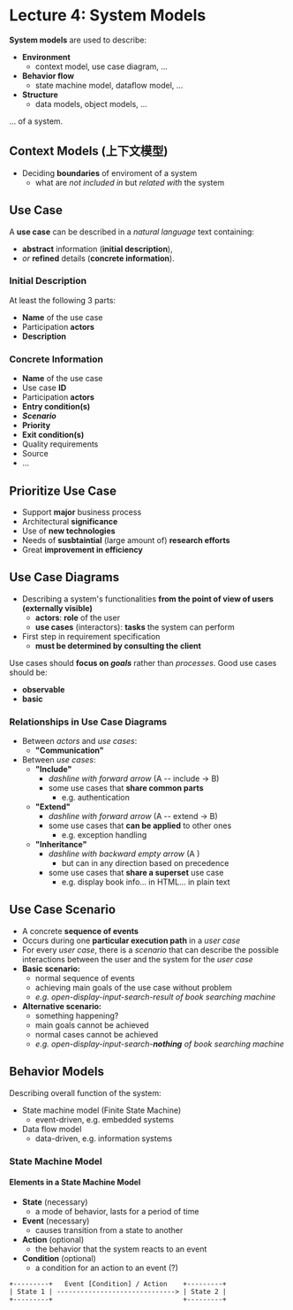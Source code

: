 # Lecture 4: System Models

**System models** are used to describe:

- **Environment**
  - context model, use case diagram, ...
- **Behavior flow**
  - state machine model, dataflow model, ...
- **Structure**
  - data models, object models, ...

... of a system.

## Context Models (上下文模型)

- Deciding **boundaries** of enviroment of a system
  - what are _not included in_ but _related with_ the system

## Use Case

A **use case** can be described in a _natural language_ text containing:

- **abstract** information (**initial description**),
- _or_ **refined** details (**concrete information**).

### Initial Description

At least the following 3 parts:

- **Name** of the use case
- Participation **actors**
- **Description**

### Concrete Information

- **Name** of the use case
- Use case **ID**
- Participation **actors**
- **Entry condition(s)**
- **_Scenario_**
- **Priority**
- **Exit condition(s)**
- Quality requirements
- Source
- ...

## Prioritize Use Case

- Support **major** business process
- Architectural **significance**
- Use of **new technologies**
- Needs of **susbtaintial** (large amount of) **research efforts**
- Great **improvement in efficiency**

## Use Case Diagrams

- Describing a system's functionalities **from the point of view of users (externally visible)**
  - **actors**: **role** of the user
  - **use cases** (interactors): **tasks** the system can perform
- First step in requirement specification
  - **must be determined by consulting the client**

Use cases should **focus on _goals_** rather than _processes_. Good use cases should be:

- **observable**
- **basic**

### Relationships in Use Case Diagrams

- Between _actors_ and _use cases_:
  - **"Communication"**
- Between _use cases_:
  - **"Include"**
    - _dashline with forward arrow_ (A -- include -> B)
    - some use cases that **share common parts**
      - e.g. authentication
  - **"Extend"**
    - _dashline with forward arrow_ (A -- extend -> B)
    - some use cases that **can be applied** to other ones
      - e.g. exception handling
  - **"Inheritance"**
    - _dashline with backward empty arrow_ (A )
      - but can in any direction based on precedence
    - some use cases that **share a superset** use case
      - e.g. display book info... in HTML... in plain text

## Use Case Scenario

- A concrete **sequence of events**
- Occurs during one **particular execution path** in a _user case_
- For every _user case_, there is a _scenario_ that can describe the possible interactions between the user and the system for the _user case_
- **Basic scenario:**
  - normal sequence of events
  - achieving main goals of the use case without problem
  - _e.g. open-display-input-search-result of book searching machine_
- **Alternative scenario:**
  - something happening?
  - main goals cannot be achieved
  - normal cases cannot be achieved
  - _e.g. open-display-input-search-**nothing** of book searching machine_

## Behavior Models

Describing overall function of the system:

- State machine model (Finite State Machine)
  - event-driven, e.g. embedded systems
- Data flow model
  - data-driven, e.g. information systems

### State Machine Model

#### Elements in a State Machine Model

- **State** (necessary)
  - a mode of behavior, lasts for a period of time
- **Event** (necessary)
  - causes transition from a state to another
- **Action** (optional)
  - the behavior that the system reacts to an event
- **Condition** (optional)
  - a condition for an action to an event (?)

```
+---------+   Event [Condition] / Action    +---------+
| State 1 | ------------------------------> | State 2 |
+---------+                                 +---------+
```
